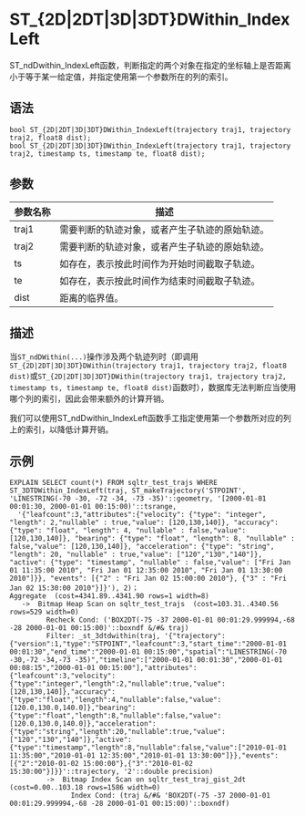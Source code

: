 # ST\_\{2D\|2DT\|3D\|3DT\}DWithin\_IndexLeft

ST\_ndDwithin\_IndexLeft函数，判断指定的两个对象在指定的坐标轴上是否距离小于等于某一给定值，并指定使用第一个参数所在的列的索引。

## 语法

```
bool ST_{2D|2DT|3D|3DT}DWithin_IndexLeft(trajectory traj1, trajectory traj2, float8 dist);
bool ST_{2D|2DT|3D|3DT}DWithin_IndexLeft(trajectory traj1, trajectory traj2, timestamp ts, timestamp te, float8 dist);
```

## 参数

|参数名称|描述|
|----|--|
|traj1|需要判断的轨迹对象，或者产生子轨迹的原始轨迹。|
|traj2|需要判断的轨迹对象，或者产生子轨迹的原始轨迹。|
|ts|如存在，表示按此时间作为开始时间截取子轨迹。|
|te|如存在，表示按此时间作为结束时间截取子轨迹。|
|dist|距离的临界值。|

## 描述

当`ST_ndDWithin(...)`操作涉及两个轨迹列时（即调用`ST_{2D|2DT|3D|3DT}DWithin(trajectory traj1, trajectory traj2, float8 dist)`或`ST_{2D|2DT|3D|3DT}DWithin(trajectory traj1, trajectory traj2, timestamp ts, timestamp te, float8 dist)`函数时），数据库无法判断应当使用哪个列的索引，因此会带来额外的计算开销。

我们可以使用ST\_ndDwithin\_IndexLeft函数手工指定使用第一个参数所对应的列上的索引，以降低计算开销。

## 示例

```
EXPLAIN SELECT count(*) FROM sqltr_test_trajs WHERE ST_3DTDWithin_IndexLeft(traj, ST_makeTrajectory('STPOINT', 'LINESTRING(-70 -30, -72 -34, -73 -35)'::geometry, '[2000-01-01 00:01:30, 2000-01-01 00:15:00)'::tsrange,
  '{"leafcount":3,"attributes":{"velocity": {"type": "integer", "length": 2,"nullable" : true,"value": [120,130,140]}, "accuracy": {"type": "float", "length": 4, "nullable" : false,"value": [120,130,140]}, "bearing": {"type": "float", "length": 8, "nullable" : false,"value": [120,130,140]}, "acceleration": {"type": "string", "length": 20, "nullable" : true,"value": ["120","130","140"]}, "active": {"type": "timestamp", "nullable" : false,"value": ["Fri Jan 01 11:35:00 2010", "Fri Jan 01 12:35:00 2010", "Fri Jan 01 13:30:00 2010"]}}, "events": [{"2" : "Fri Jan 02 15:00:00 2010"}, {"3" : "Fri Jan 02 15:30:00 2010"}]}'), 2)；
Aggregate  (cost=4341.89..4341.90 rows=1 width=8)
   ->  Bitmap Heap Scan on sqltr_test_trajs  (cost=103.31..4340.56 rows=529 width=0)
         Recheck Cond: ('BOX2DT(-75 -37 2000-01-01 00:01:29.999994,-68 -28 2000-01-01 00:15:00)'::boxndf &/#& traj)
         Filter: _st_3dtdwithin(traj, '{"trajectory":{"version":1,"type":"STPOINT","leafcount":3,"start_time":"2000-01-01 00:01:30","end_time":"2000-01-01 00:15:00","spatial":"LINESTRING(-70 -30,-72 -34,-73 -35)","timeline":["2000-01-01 00:01:30","2000-01-01 00:08:15","2000-01-01 00:15:00"],"attributes":{"leafcount":3,"velocity":{"type":"integer","length":2,"nullable":true,"value":[120,130,140]},"accuracy":{"type":"float","length":4,"nullable":false,"value":[120.0,130.0,140.0]},"bearing":{"type":"float","length":8,"nullable":false,"value":[120.0,130.0,140.0]},"acceleration":{"type":"string","length":20,"nullable":true,"value":["120","130","140"]},"active":{"type":"timestamp","length":8,"nullable":false,"value":["2010-01-01 11:35:00","2010-01-01 12:35:00","2010-01-01 13:30:00"]}},"events":[{"2":"2010-01-02 15:00:00"},{"3":"2010-01-02 15:30:00"}]}}'::trajectory, '2'::double precision)
         ->  Bitmap Index Scan on sqltr_test_traj_gist_2dt  (cost=0.00..103.18 rows=1586 width=0)
               Index Cond: (traj &/#& 'BOX2DT(-75 -37 2000-01-01 00:01:29.999994,-68 -28 2000-01-01 00:15:00)'::boxndf)
```

